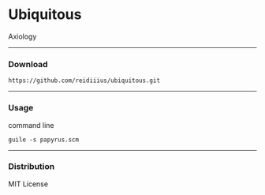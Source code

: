 # Ubiquitous
Axiology

---

### Download

    https://github.com/reidiiius/ubiquitous.git

---

### Usage
command line

    guile -s papyrus.scm

---

### Distribution
MIT License

